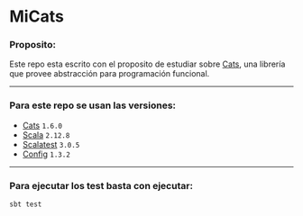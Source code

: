 # MiCats

### Proposito:
Este repo esta escrito con el proposito de estudiar sobre [Cats](https://typelevel.org/cats/), una librería que provee abstracción para programación funcional.

---

### Para este repo se usan las versiones:

* [Cats](https://typelevel.org/cats/) `1.6.0`
* [Scala](https://www.scala-lang.org/) `2.12.8`
* [Scalatest](http://www.scalatest.org/) `3.0.5`
* [Config](https://github.com/lightbend/config) `1.3.2`

---
### Para ejecutar los test basta con ejecutar:

`sbt test`